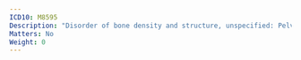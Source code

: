 ```yaml
---
ICD10: M8595
Description: "Disorder of bone density and structure, unspecified: Pelvic region and thigh"
Matters: No
Weight: 0
---
```


